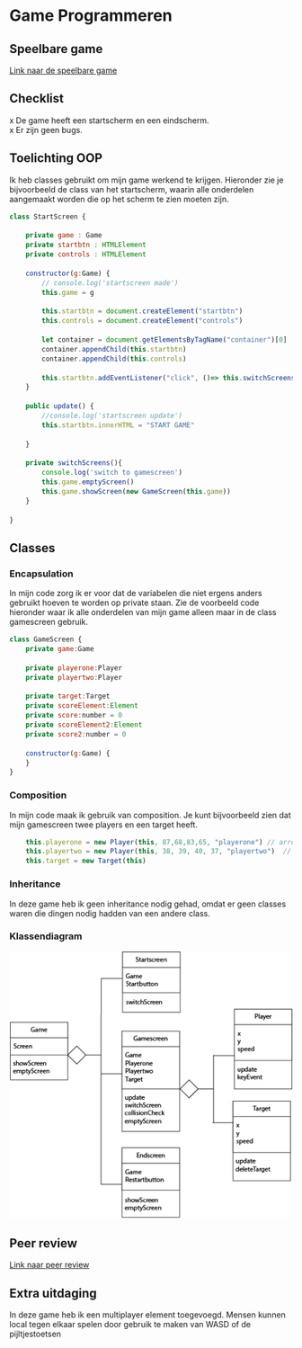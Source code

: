 # Game Programmeren

## Speelbare game
<a href="https://yannickpost93.github.io/prog-game/">Link naar de speelbare game</a>

## Checklist
x De game heeft een startscherm en een eindscherm. </br>
x Er zijn geen bugs.

## Toelichting OOP
Ik heb classes gebruikt om mijn game werkend te krijgen. Hieronder zie je bijvoorbeeld de class van het startscherm, waarin alle onderdelen aangemaakt worden die op het scherm te zien moeten zijn. 

```javascript
class StartScreen {

    private game : Game
    private startbtn : HTMLElement
    private controls : HTMLElement

    constructor(g:Game) {
        // console.log('startscreen made')
        this.game = g

        this.startbtn = document.createElement("startbtn")
        this.controls = document.createElement("controls")
        
        let container = document.getElementsByTagName("container")[0]
        container.appendChild(this.startbtn)
        container.appendChild(this.controls)
                
        this.startbtn.addEventListener("click", ()=> this.switchScreens())
    }

    public update() {
        //console.log('startscreen update')
        this.startbtn.innerHTML = "START GAME"

    }

    private switchScreens(){
        console.log('switch to gamescreen')
        this.game.emptyScreen()
        this.game.showScreen(new GameScreen(this.game))
    }
    
}
```

## Classes
### Encapsulation<br>
In mijn code zorg ik er voor dat de variabelen die niet ergens anders gebruikt hoeven te worden op private staan. Zie de voorbeeld code hieronder waar ik alle onderdelen van mijn game alleen maar in de class gamescreen gebruik.

```javascript
class GameScreen {
    private game:Game
    
    private playerone:Player
    private playertwo:Player

    private target:Target
    private scoreElement:Element
    private score:number = 0
    private scoreElement2:Element
    private score2:number = 0

    constructor(g:Game) {
    }
}
```

### Composition
In mijn code maak ik gebruik van composition. Je kunt bijvoorbeeld zien dat mijn gamescreen twee players en een target heeft.
```javascript
    this.playerone = new Player(this, 87,68,83,65, "playerone") // arrows
    this.playertwo = new Player(this, 38, 39, 40, 37, "playertwo")  // w a s d
    this.target = new Target(this)
```

### Inheritance
In deze game heb ik geen inheritance nodig gehad, omdat er geen classes waren die dingen nodig hadden van een andere class.

### Klassendiagram
![alt text](https://github.com/YannickPost93/prog-game/blob/master/docs/images/klassendiagram.png)



## Peer review
<a href="https://github.com/DennisTimmers01/prog-gameproject/issues/1">Link naar peer review</a>

## Extra uitdaging
In deze game heb ik een multiplayer element toegevoegd. Mensen kunnen local tegen elkaar spelen door gebruik te maken van WASD of de pijltjestoetsen
